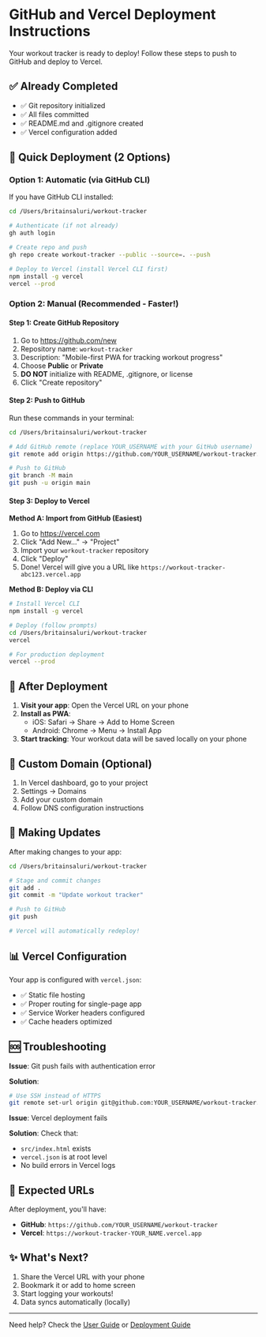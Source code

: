 # GitHub and Vercel Deployment Instructions

Your workout tracker is ready to deploy! Follow these steps to push to GitHub and deploy to Vercel.

## ✅ Already Completed

- ✅ Git repository initialized
- ✅ All files committed
- ✅ README.md and .gitignore created
- ✅ Vercel configuration added

## 🚀 Quick Deployment (2 Options)

### Option 1: Automatic (via GitHub CLI)

If you have GitHub CLI installed:

```bash
cd /Users/britainsaluri/workout-tracker

# Authenticate (if not already)
gh auth login

# Create repo and push
gh repo create workout-tracker --public --source=. --push

# Deploy to Vercel (install Vercel CLI first)
npm install -g vercel
vercel --prod
```

### Option 2: Manual (Recommended - Faster!)

#### Step 1: Create GitHub Repository

1. Go to https://github.com/new
2. Repository name: `workout-tracker`
3. Description: "Mobile-first PWA for tracking workout progress"
4. Choose **Public** or **Private**
5. **DO NOT** initialize with README, .gitignore, or license
6. Click "Create repository"

#### Step 2: Push to GitHub

Run these commands in your terminal:

```bash
cd /Users/britainsaluri/workout-tracker

# Add GitHub remote (replace YOUR_USERNAME with your GitHub username)
git remote add origin https://github.com/YOUR_USERNAME/workout-tracker.git

# Push to GitHub
git branch -M main
git push -u origin main
```

#### Step 3: Deploy to Vercel

**Method A: Import from GitHub (Easiest)**

1. Go to https://vercel.com
2. Click "Add New..." → "Project"
3. Import your `workout-tracker` repository
4. Click "Deploy"
5. Done! Vercel will give you a URL like `https://workout-tracker-abc123.vercel.app`

**Method B: Deploy via CLI**

```bash
# Install Vercel CLI
npm install -g vercel

# Deploy (follow prompts)
cd /Users/britainsaluri/workout-tracker
vercel

# For production deployment
vercel --prod
```

## 📱 After Deployment

1. **Visit your app**: Open the Vercel URL on your phone
2. **Install as PWA**:
   - iOS: Safari → Share → Add to Home Screen
   - Android: Chrome → Menu → Install App
3. **Start tracking**: Your workout data will be saved locally on your phone

## 🔧 Custom Domain (Optional)

1. In Vercel dashboard, go to your project
2. Settings → Domains
3. Add your custom domain
4. Follow DNS configuration instructions

## 🔄 Making Updates

After making changes to your app:

```bash
cd /Users/britainsaluri/workout-tracker

# Stage and commit changes
git add .
git commit -m "Update workout tracker"

# Push to GitHub
git push

# Vercel will automatically redeploy!
```

## 📊 Vercel Configuration

Your app is configured with `vercel.json`:

- ✅ Static file hosting
- ✅ Proper routing for single-page app
- ✅ Service Worker headers configured
- ✅ Cache headers optimized

## 🆘 Troubleshooting

**Issue**: Git push fails with authentication error

**Solution**:
```bash
# Use SSH instead of HTTPS
git remote set-url origin git@github.com:YOUR_USERNAME/workout-tracker.git
```

**Issue**: Vercel deployment fails

**Solution**: Check that:
- `src/index.html` exists
- `vercel.json` is at root level
- No build errors in Vercel logs

## 🎯 Expected URLs

After deployment, you'll have:

- **GitHub**: `https://github.com/YOUR_USERNAME/workout-tracker`
- **Vercel**: `https://workout-tracker-YOUR_NAME.vercel.app`

## ✨ What's Next?

1. Share the Vercel URL with your phone
2. Bookmark it or add to home screen
3. Start logging your workouts!
4. Data syncs automatically (locally)

---

Need help? Check the [User Guide](USER-GUIDE.md) or [Deployment Guide](DEPLOYMENT.md)
